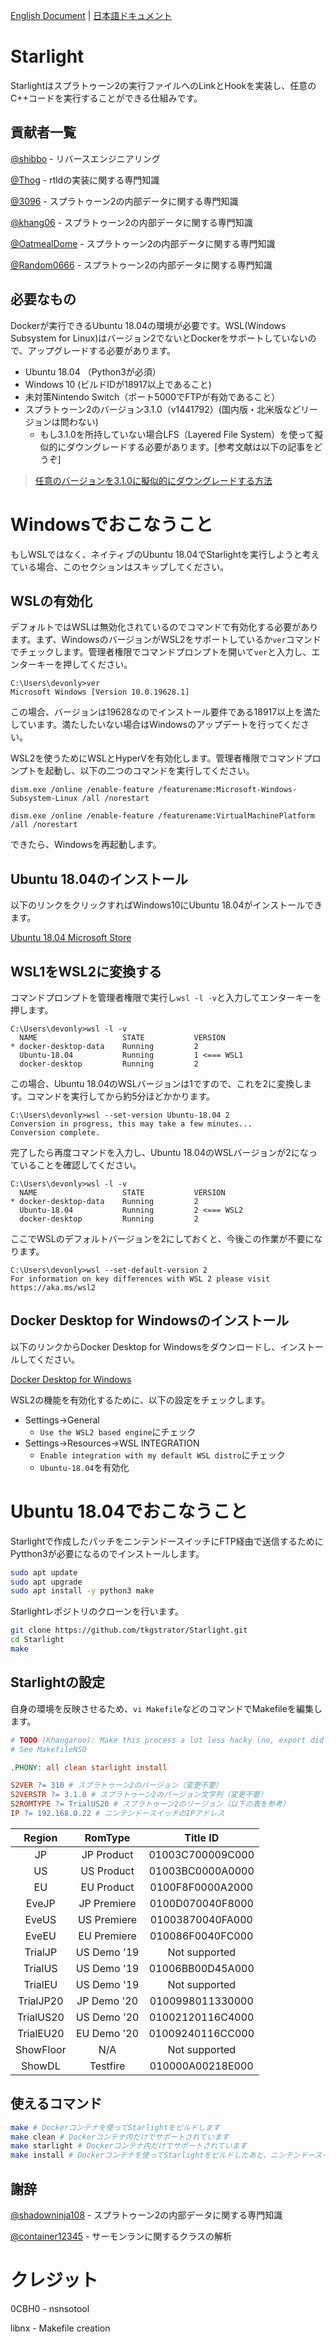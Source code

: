 [English Document](README.md) | [日本語ドキュメント](README_JP.md)

# Starlight

Starlightはスプラトゥーン2の実行ファイルへのLinkとHookを実装し、任意のC++コードを実行することができる仕組みです。

## 貢献者一覧 
[@shibbo](https://github.com/shibbo) - リバースエンジニアリング

[@Thog](https://github.com/Thog) - rtldの実装に関する専門知識

[@3096](https://github.com/3096) - スプラトゥーン2の内部データに関する専門知識

[@khang06](https://github.com/khang06) - スプラトゥーン2の内部データに関する専門知識

[@OatmealDome](https://github.com/OatmealDome) - スプラトゥーン2の内部データに関する専門知識

[@Random0666](https://github.com/random0666) -  スプラトゥーン2の内部データに関する専門知識

## 必要なもの
Dockerが実行できるUbuntu 18.04の環境が必要です。WSL(Windows Subsystem for Linux)はバージョン2でないとDockerをサポートしていないので、アップグレードする必要があります。

 - Ubuntu 18.04 （Python3が必須）
 - Windows 10 (ビルドIDが18917以上であること)
 - 未対策Nintendo Switch（ポート5000でFTPが有効であること）
 - スプラトゥーン2のバージョン3.1.0（v1441792）(国内版・北米版などリージョンは問わない) 
   - もし3.1.0を所持していない場合LFS（Layered File System）を使って擬似的にダウングレードする必要があります。[参考文献は以下の記事をどうぞ]
   
> [任意のバージョンを3.1.0に擬似的にダウングレードする方法](https://tkgstrator.work/?p=27445)

# Windowsでおこなうこと

もしWSLではなく、ネイティブのUbuntu 18.04でStarlightを実行しようと考えている場合、このセクションはスキップしてください。

## WSLの有効化

デフォルトではWSLは無効化されているのでコマンドで有効化する必要があります。まず、WindowsのバージョンがWSL2をサポートしているか`ver`コマンドでチェックします。管理者権限でコマンドプロンプトを開いて`ver`と入力し、エンターキーを押してください。

```
C:\Users\devonly>ver
Microsoft Windows [Version 10.0.19628.1]
```

この場合、バージョンは19628なのでインストール要件である18917以上を満たしています。満たしたいない場合はWindowsのアップデートを行ってください。

WSL2を使うためにWSLとHyperVを有効化します。管理者権限でコマンドプロンプトを起動し、以下の二つのコマンドを実行してください。

`dism.exe /online /enable-feature /featurename:Microsoft-Windows-Subsystem-Linux /all /norestart`

`dism.exe /online /enable-feature /featurename:VirtualMachinePlatform /all /norestart`

できたら、Windowsを再起動します。

## Ubuntu 18.04のインストール

以下のリンクをクリックすればWindows10にUbuntu 18.04がインストールできます。

[Ubuntu 18.04 Microsoft Store](https://www.microsoft.com/store/apps/9N9TNGVNDL3Q)

## WSL1をWSL2に変換する

コマンドプロンプトを管理者権限で実行し`wsl -l -v`と入力してエンターキーを押します。

```
C:\Users\devonly>wsl -l -v
  NAME                   STATE           VERSION
* docker-desktop-data    Running         2
  Ubuntu-18.04           Running         1 <=== WSL1
  docker-desktop         Running         2
```

この場合、Ubuntu 18.04のWSLバージョンは1ですので、これを2に変換します。コマンドを実行してから約5分ほどかかります。

```
C:\Users\devonly>wsl --set-version Ubuntu-18.04 2
Conversion in progress, this may take a few minutes...
Conversion complete.
```

完了したら再度コマンドを入力し、Ubuntu 18.04のWSLバージョンが2になっていることを確認してください。

```
C:\Users\devonly>wsl -l -v
  NAME                   STATE           VERSION
* docker-desktop-data    Running         2
  Ubuntu-18.04           Running         2 <=== WSL2
  docker-desktop         Running         2
```

ここでWSLのデフォルトバージョンを2にしておくと、今後この作業が不要になります。

```
C:\Users\devonly>wsl --set-default-version 2
For information on key differences with WSL 2 please visit https://aka.ms/wsl2
```

## Docker Desktop for Windowsのインストール

以下のリンクからDocker Desktop for Windowsをダウンロードし、インストールしてください。

[Docker Desktop for Windows](https://hub.docker.com/editions/community/docker-ce-desktop-windows)

WSL2の機能を有効化するために、以下の設定をチェックします。

 - Settings->General
   - `Use the WSL2 based engine`にチェック
- Settings->Resources->WSL INTEGRATION
   - `Enable integration with my default WSL distro`にチェック
   - `Ubuntu-18.04`を有効化

# Ubuntu 18.04でおこなうこと

Starlightで作成したパッチをニンテンドースイッチにFTP経由で送信するためにPytthon3が必要になるのでインストールします。

```bash
sudo apt update
sudo apt upgrade
sudo apt install -y python3 make
```

Starlightレポジトリのクローンを行います。

```bash
git clone https://github.com/tkgstrator/Starlight.git
cd Starlight
make
```

## Starlightの設定

自身の環境を反映させるため、`vi Makefile`などのコマンドでMakefileを編集します。

```makefile
# TODO (Khangaroo): Make this process a lot less hacky (no, export did not work)
# See MakefileNSO

.PHONY: all clean starlight install 

S2VER ?= 310 # スプラトゥーン2のバージョン（変更不要）
S2VERSTR ?= 3.1.0 # スプラトゥーン2のバージョン文字列（変更不要）
S2ROMTYPE ?= TrialUS20 # スプラトゥーン2のリージョン（以下の表を参考）
IP ?= 192.168.0.22 # ニンテンドースイッチのIPアドレス
```

|  Region  |  RomType |    Title ID    |
|   :--:   |   :--:   |      :--:      |
|    JP    |JP Product|01003C700009C000|
|    US    |US Product|01003BC0000A0000|
|    EU    |EU Product|0100F8F0000A2000|
|   EveJP  |JP Premiere|0100D070040F8000|
|   EveUS  |US Premiere|01003870040FA000|
|   EveEU  |EU Premiere|010086F0040FC000|
|TrialJP   |US Demo '19|Not supported|
|TrialUS   |US Demo '19|01006BB00D45A000|
|TrialEU   |US Demo '19|Not supported|
|TrialJP20 |JP Demo '20|0100998011330000|
|TrialUS20 |US Demo '20|01002120116C4000|
|TrialEU20 |EU Demo '20|01009240116CC000|
|ShowFloor |N/A|Not supported|
|ShowDL |Testfire|010000A00218E000|

## 使えるコマンド

```bash
make # Dockerコンテナを使ってStarlightをビルドします
make clean # Dockerコンテナ内だけでサポートされています
make starlight # Dockerコンテナ内だけでサポートされています
make install # Dockerコンテナを使ってStarlightをビルドしたあと、ニンテンドースイッチに自動的にパッチを送信します
```

## 謝辞

[@shadowninja108](https://twitter.com/shadowninja108) - スプラトゥーン2の内部データに関する専門知識

[@container12345](https://twitter.com/container12345) - サーモンランに関するクラスの解析

# クレジット
0CBH0 - nsnsotool

libnx - Makefile creation


